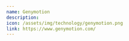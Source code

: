 ```yaml
---
name: Genymotion
description:
icon: /assets/img/technology/genymotion.png
link: https://www.genymotion.com/
---
```

